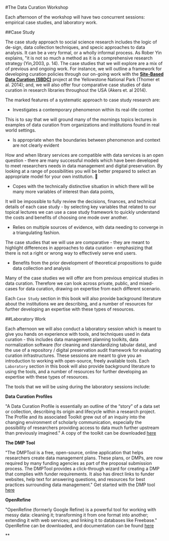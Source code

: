 #The Data Curation Workshop 

Each afternoon of the workshop will have two concurrent sessions: empirical case studies, and laboratory work. 

##Case Study 

The case study approach to social science research includes the logic of de-sign, data collection techniques, and specic approaches to data analysis. It can be a very formal, or a wholly informal process. As Rober Yin explains, "it is not so much a method as it is a comprehensive research strategy (Yin,2003, p. 14). The case studies that we will explore are a mix of of previous and ongoing work. For instance, we will outline a framework for developing curation policies through our on-going work with the **[Site-Based Data Curation (SBDC)](http://cirssweb.lis.illinois.edu/SBDC/index.php)** project at the Yellowstone National Park (Thomer et al. 2014); and, we will also offer four comparative case studies of data curation in research libraries throughout the USA (Akers et. al 2014). 

The marked features of a systematic approach to case study research are:

- Investigates a contemporary phenomenon within its real-life context

This is to say that we will ground many of the mornings topics lectures in examples of data curation from organizations and institutions found in real world settings. 

- Is appropriate when the boundaries between phenomenon and context are not clearly evident

How and when library services are compatible with data services is an open question - there are many successful models which have been developed to meet researchers needs in data management and digital preservation. By looking at a range of possibilities you will be better prepared to select an appropriate model for your own institution. 


- Copes with the technically distinctive situation in which there will be many more variables of interest than data points,

It will be impossible to fully review the decisions, finances, and technical details of each case study - by selecting key variables that related to our topical lectures we can use a case study framework to quickly understand the costs and benefits of choosing one mode over another.

- Relies on multiple sources of evidence, with data needing to converge in a triangulating fashion.

The case studies that we will use are comparative - they are meant to highlight differences in approaches to data curation - emphasizing that there is not a right or wrong way to effectively serve end users. 

- Benefits from the prior development of theoretical propositions to guide data collection and analysis

Many of the case studies we will offer are from previous empirical studies in data curation. Therefore we can look across private, public, and mixed-cases for data curation, drawing on expertise from each different scenario. 

Each `Case Study` section in this book will also provide background literature about the institutions we are describing, and a number of resources for further developing an expertise with these types of resources. 

##Laboratory Work 

Each afternoon we will also conduct a laboratory session which is meant to give you hands on experience with tools, and techniques used in data curation - this includes data management planning toolkits, data normalization software (for cleaning and standardizing tabular data), and the use of a repository / digital preservation audit framework for evaluating curation infrastructures. These sessions are meant to give you an introduction to working with open-source, freely available tools. Each `Laboratory` section in this book will also provide background literature to  using the tools, and a number of resources for further developing an expertise with these types of resources. 


The tools that we will be using during the laboratory sessions include: 


**Data Curation Profiles**

"A Data Curation Profile is essentially an outline of the “story” of a data set or collection, describing its origin and lifecycle within a research project. The Profile and its associated Toolkit grew out of an inquiry into the changing environment of scholarly communication, especially the possibility of researchers providing access to data much further upstream than previously imagined." A copy of the toolkit can be downloaded [here](http://datacurationprofiles.org/)

**The DMP Tool**

"The DMPTool is a free, open-source, online application that helps researchers create data management plans. These plans, or DMPs, are now required by many funding agencies as part of the proposal submission process. The DMPTool provides a click-through wizard for creating a DMP that complies with funder requirements. It also has direct links to funder websites, help text for answering questions, and resources for best practices surrounding data management." Get started with the DMP tool [here](https://dmptool.org/)

**OpenRefine**

"OpenRefine (formerly Google Refine) is a powerful tool for working with messy data: cleaning it; transforming it from one format into another; extending it with web services; and linking it to databases like Freebase." OpenRefine can be downloaded, and documentation can be found [here](http://openrefine.org/)

**




